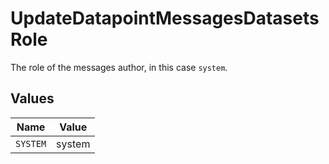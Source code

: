 # UpdateDatapointMessagesDatasetsRole

The role of the messages author, in this case `system`.


## Values

| Name     | Value    |
| -------- | -------- |
| `SYSTEM` | system   |